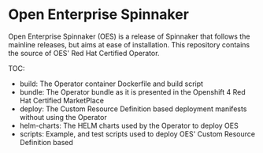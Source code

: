 # Open Enterprise Spinnaker
Open Enterprise Spinnaker (OES) is a release of Spinnaker that follows the mainline releases, but aims at ease of installation. This repository contains the source of OES' Red Hat Certified Operator.

TOC:
- build: The Operator container Dockerfile and build script
- bundle: The Operator bundle as it is presented in the Openshift 4 Red Hat Certified MarketPlace
- deploy: The Custom Resource Definition based deployment manifests without using the Operator
- helm-charts: The HELM charts used by the Operator to deploy OES
- scripts: Example, and test scripts used to deploy OES' Custom Resource Definition based
